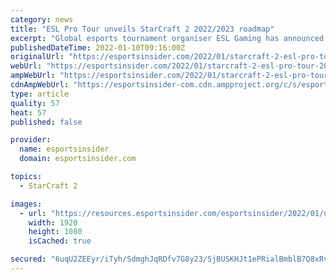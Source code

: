 ```yaml
---
category: news
title: "ESL Pro Tour unveils StarCraft 2 2022/2023 roadmap"
excerpt: "Global esports tournament organiser ESL Gaming has announced details surrounding its upcoming season of the ESL Pro Tour in StarCraft 2. The season, set to run from May 2022 to February 2023, will be centred around three core competitions that will take place at DreamHack SC2 Masters in Valencia,"
publishedDateTime: 2022-01-10T09:16:00Z
originalUrl: "https://esportsinsider.com/2022/01/starcraft-2-esl-pro-tour-2022/"
webUrl: "https://esportsinsider.com/2022/01/starcraft-2-esl-pro-tour-2022/"
ampWebUrl: "https://esportsinsider.com/2022/01/starcraft-2-esl-pro-tour-2022/?amp"
cdnAmpWebUrl: "https://esportsinsider-com.cdn.ampproject.org/c/s/esportsinsider.com/2022/01/starcraft-2-esl-pro-tour-2022/?amp"
type: article
quality: 57
heat: 57
published: false

provider:
  name: esportsinsider
  domain: esportsinsider.com

topics:
  - StarCraft 2

images:
  - url: "https://resources.esportsinsider.com/esportsinsider/2022/01/unnamed-28.jpg"
    width: 1920
    height: 1080
    isCached: true

secured: "6uqU2ZEEyr/iTyh/SdmghJqRDfv7G8y23/SjBUSKHJt1ePRialBmblB7Q8xRvRRqDGkvITsUwA2VRuTgQsc3GZuYepAalVX64Vq9gIDDCo1SL3e6zRrtAGSsgRogXJilZLg4dEI1SiAMawLAkMeMGPEfm2+Jmsg71qmzXLg7NUYrFgVC962Xn5eZqBRq/MT/eyaG+Wrp12eQ5ruRNFUoqbI8HwXRdGPxl1N8RXmGAPNY+mtooyoo+rzqdb0MPKluIt4ZxvfsmcIPNia3cGkojxpjXXiu9gXoCuatVFQ/eE8Xqu2doOk4PC5BA3wtm/hnhdRWJHG1HQBBB3SHjHRqSzwtwC2r1lnq2tC4ZzEGgK0=;fyZlNRqPutH/JcjEuxFaJA=="
---
```


